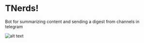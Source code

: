 # TNerds!

Bot for summarizing content and sending a digest from channels in telegram

![alt text](https://cdn.midjourney.com/66aec5e4-ccca-4405-984a-366b8361279e/grid_0.png)

